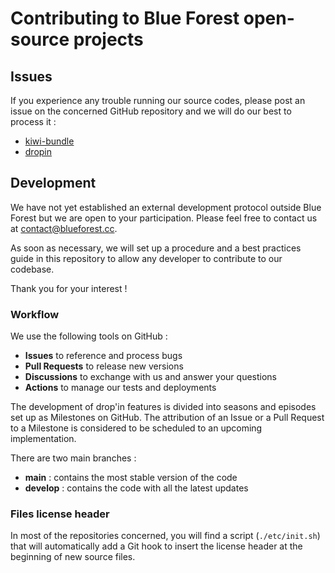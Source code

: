 # Contributing to Blue Forest open-source projects

## Issues

If you experience any trouble running our source codes, please post an issue on the concerned GitHub repository and we will do our best to process it :
- [kiwi-bundle](https://github.com/blue-forest/kiwi-bundle/issues/new)
- [dropin](https://github.com/blue-forest/dropin/issues/new)

## Development

We have not yet established an external development protocol outside Blue Forest but we are open to your participation. Please feel free to contact us at contact@blueforest.cc.

As soon as necessary, we will set up a procedure and a best practices guide in this repository to allow any developer to contribute to our codebase.

Thank you for your interest !

### Workflow

We use the following tools on GitHub :
- **Issues** to reference and process bugs
- **Pull Requests** to release new versions
- **Discussions** to exchange with us and answer your questions
- **Actions** to manage our tests and deployments

The development of drop'in features is divided into seasons and episodes set up as Milestones on GitHub. The attribution of an Issue or a Pull Request to a Milestone is considered to be scheduled to an upcoming implementation.

There are two main branches :
- **main** : contains the most stable version of the code
- **develop** : contains the code with all the latest updates

### Files license header

In most of the repositories concerned, you will find a script (`./etc/init.sh`) that will automatically add a Git hook to insert the license header at the beginning of new source files.
